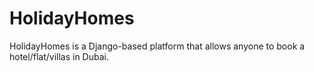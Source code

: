 # HolidayHomes

HolidayHomes is a Django-based platform that allows anyone to book a hotel/flat/villas in Dubai.

